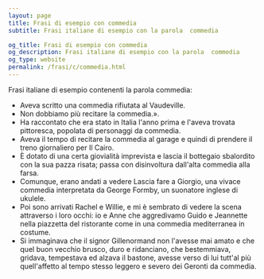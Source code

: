```yaml
---
layout: page
title: Frasi di esempio con commedia 
subtitle: Frasi italiane di esempio con la parola  commedia

og_title: Frasi di esempio con commedia 
og_description: Frasi italiane di esempio con la parola  commedia
og_type: website
permalink: /frasi/c/commedia.html
---
```


Frasi italiane di esempio contenenti la parola commedia:


- Aveva scritto una commedia rifiutata al Vaudeville.
- Non dobbiamo più recitare la commedia.».
- Ha raccontato che era stato in Italia l'anno prima e l'aveva trovata pittoresca, popolata di personaggi da commedia.
- Aveva il tempo di recitare la commedia al garage e quindi di prendere il treno giornaliero per Il Cairo.
- È dotato di una certa giovialità imprevista e lascia il bottegaio sbalordito con la sua pazza risata; passa con disinvoltura dall'alta commedia alla farsa.
- Comunque, erano andati a vedere Lascia fare a Giorgio, una vivace commedia interpretata da George Formby, un suonatore inglese di ukulele.
- Poi sono arrivati Rachel e Willie, e mi è sembrato di vedere la scena attraverso i loro occhi: io e Anne che aggredivamo Guido e Jeannette nella piazzetta del ristorante come in una commedia mediterranea in costume.
- Si immaginava che il signor Gillenormand non l'avesse mai amato e che quel buon vecchio brusco, duro e ridanciano, che bestemmiava, gridava, tempestava ed alzava il bastone, avesse verso di lui tutt'al più quell'affetto al tempo stesso leggero e severo dei Geronti da commedia.
